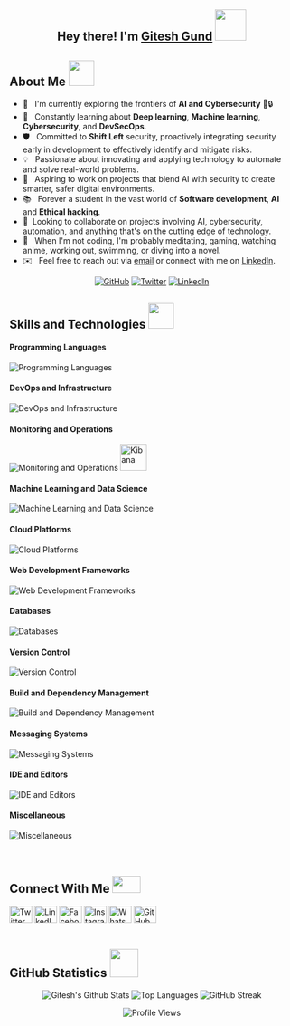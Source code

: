 <h2 align="center">Hey there! I'm <a href="https://www.linkedin.com/in/giteshgund/">Gitesh Gund</a> <img src="https://media.giphy.com/media/fGGV7FeScq2s/giphy.gif" width="55px"></h2>

<h2>About Me <img src="https://media.giphy.com/media/2y98KScHKeaQM/giphy.gif" width="45px"></h2>

- 🔭 &nbsp; I'm currently exploring the frontiers of <strong>AI and Cybersecurity</strong> 🤖🔒
- 🌱 &nbsp; Constantly learning about <strong>Deep learning</strong>, <strong>Machine learning</strong>, <strong>Cybersecurity</strong>, and <strong>DevSecOps</strong>.
- 🛡️ &nbsp; Committed to <strong>Shift Left</strong> security, proactively integrating security early in development to effectively identify and mitigate risks.
- 💡 &nbsp; Passionate about innovating and applying technology to automate and solve real-world problems.
- 🚀 &nbsp; Aspiring to work on projects that blend AI with security to create smarter, safer digital environments.
- 📚 &nbsp; Forever a student in the vast world of <strong>Software development</strong>, <strong>AI</strong> and <strong>Ethical hacking</strong>.
- 🤝 &nbsp;Looking to collaborate on projects involving AI, cybersecurity, automation, and anything that's on the cutting edge of technology.
- 🎨 &nbsp; When I'm not coding, I'm probably meditating, gaming, watching anime, working out, swimming, or diving into a novel.
- ✉️ &nbsp; Feel free to reach out via [email](mailto:giteshgund1@gmail.com) or connect with me on [LinkedIn](https://www.linkedin.com/in/giteshgund/).

<div align="center">
  <a href="https://github.com/jetsunburst"><img src="https://img.shields.io/github/followers/jetsunburst?label=follow&style=social" alt="GitHub"></a>
  <a href="https://twitter.com/giteshgund"><img src="https://img.shields.io/twitter/follow/giteshgund?label=Twitter&style=social" alt="Twitter"></a>
  <a href="https://www.linkedin.com/in/giteshgund/"><img src="https://img.shields.io/badge/LinkedIn-connect-blue" alt="LinkedIn"></a>
</div>

<h2 >Skills and Technologies <img src="https://media.giphy.com/media/3fNmJ20ErpkjK/giphy.gif" width="45px"></h2>
<div align="left">
  <h4>Programming Languages</h4>
  <img src="https://skillicons.dev/icons?i=py,java,go,js,c,cpp,bash,powershell,html" alt="Programming Languages" />
  
  <h4>DevOps and Infrastructure</h4>
  <img src="https://skillicons.dev/icons?i=kubernetes,docker,terraform,jenkins,linux,windows" alt="DevOps and Infrastructure" />
  
  <h4>Monitoring and Operations</h4>
  <img src="https://skillicons.dev/icons?i=grafana" alt="Monitoring and Operations" />
  <img src="https://cdn.jsdelivr.net/gh/devicons/devicon/icons/kibana/kibana-original.svg" alt="Kibana" width=47 />
  
  <h4>Machine Learning and Data Science</h4>
  <img src="https://skillicons.dev/icons?i=pytorch,sklearn,tensorflow,anaconda" alt="Machine Learning and Data Science" />
  
  <h4>Cloud Platforms</h4>
  <img src="https://skillicons.dev/icons?i=aws,gcp,azure" alt="Cloud Platforms" />
  
  <h4>Web Development Frameworks</h4>
  <img src="https://skillicons.dev/icons?i=flask,spring,nodejs" alt="Web Development Frameworks" />
  
  <h4> Databases</h4>
  <img src="https://skillicons.dev/icons?i=mysql,mongodb,postgres,sqlite" alt="Databases" />

  <h4>Version Control</h4>
  <img src="https://skillicons.dev/icons?i=git" alt="Version Control" />

  <h4>Build and Dependency Management</h4>
  <img src="https://skillicons.dev/icons?i=gradle,maven,npm" alt="Build and Dependency Management" />

  <h4>Messaging Systems</h4>
  <img src="https://skillicons.dev/icons?i=kafka" alt="Messaging Systems" />

  <h4>IDE and Editors</h4>
  <img src="https://skillicons.dev/icons?i=vscode,pycharm,idea,eclipse" alt="IDE and Editors" />

  <h4>Miscellaneous</h4>
  <img src="https://skillicons.dev/icons?i=postman" alt="Miscellaneous" />
</div>

<br>
<br>

<h2>Connect With Me <img src="https://media.giphy.com/media/JRlqKEzTDKci5JPcaL/giphy.gif" height="30px" width="50px"></h2>

<div align="left">
<a href="https://twitter.com/giteshgund" target="blank"><img align="center" src="https://img.icons8.com/fluency/48/twitter.png" alt="Twitter" height="30" width="40"></a>
<a href="https://www.linkedin.com/in/giteshgund/" target="blank"><img align="center" src="https://raw.githubusercontent.com/rahuldkjain/github-profile-readme-generator/master/src/images/icons/Social/linked-in-alt.svg" alt="LinkedIn" height="30" width="40"></a>
<a href="https://www.facebook.com/giteshgund" target="blank"><img align="center" src="https://raw.githubusercontent.com/rahuldkjain/github-profile-readme-generator/master/src/images/icons/Social/facebook.svg" alt="Facebook" height="30" width="40"></a>
<a href="https://www.instagram.com/gitesh_gund_" target="blank"><img align="center" src="https://raw.githubusercontent.com/rahuldkjain/github-profile-readme-generator/master/src/images/icons/Social/instagram.svg" alt="Instagram" height="30" width="40"></a>
<a href="https://api.whatsapp.com/send/?phone=&text&app_absent=0&lang=en" target="blank"><img align="center" src="https://raw.githubusercontent.com/rahuldkjain/github-profile-readme-generator/master/src/images/icons/Social/whatsapp.svg" alt="WhatsApp" height="30" width="40"></a>
<a href="https://github.com/jetsunburst" target="blank"><img align="center" src="https://github.com/jetsunburst/jetsunburst/assets/91735941/bae0afd8-5bcb-4e4d-8bd5-f8915e06e2b4" alt="GitHub" height="30" width="40"></a>
</div>

<br>


<h2 align="centoer">GitHub Statistics <img src="https://media.giphy.com/media/Do5GRTYRIhSFy/giphy.gif" width="50px"></h2>
<div align="center">
  <img src="https://github-readme-stats.vercel.app/api?username=jetsunburst&include_all_commits=true&count_private=true&show_icons=true&line_height=20&title_color=7A7ADB&icon_color=2234AE&text_color=D3D3D3&bg_color=0,000000,130F40" alt="Gitesh's Github Stats">
  <img src="https://github-readme-stats.vercel.app/api/top-langs/?username=jetsunburst&layout=compact&text_color=daf7dc&bg_color=151515" alt="Top Languages">
  <img src="http://github-readme-streak-stats.herokuapp.com?user=jetsunburst&theme=highcontrast" alt="GitHub Streak">
</div>

<div align="center">
  <p>
    <img src="https://komarev.com/ghpvc/?username=jetsunburst&label=Profile%20views&color=0e75b6&style=flat" alt="Profile Views">
  </p>
</div>


